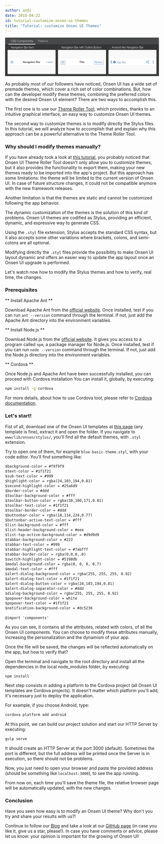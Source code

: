 ```yaml
---
author: andi
date: 2015-04-22
id: tutorial-customize-onsen-ui-themes
title: "Tutorial: customize Onsen UI Themes"
---
```


![Onsen UI Components](/blog/content/images/2015/Apr/components.png)

As probably most of our followers have noticed, Onsen UI has a wide set of premade themes, which cover a rich set of color combinations. But, how can the developer modify these themes, combining the preferred colors with the desired Onsen UI element? There are two ways to accomplish this.

The first one is to use our [Theme Roller Tool](http://components.onsen.io/), which provides, thanks to an intuitive graphical interface, an easy way to customize Onsen UI themes.

The second way to customize themes is to modify directly the Stylus files. In this tutorial, we will analyze how to accomplish that and explain why this approach can be a powerful alternative to the Theme Roller Tool.

<!-- more -->

### Why should I modify themes manually?

 If you have already took a look at [this tutorial](http://onsen.io/blog/introducing-onsen-css-components/), you probably noticed that Onsen UI Theme Roller Tool doesn't only allow you to customize themes, but it also provides the functionality to export them, making your new themes ready to be imported into the app's project.
But this approach has some limitations: the theme will be limited to the current version of Onsen UI. In case of future structure changes, it could not be compatible anymore with the new framework releases.

 Another limitation is that the themes are static and cannot be customized following the app behavior.

 The dynamic customization of the themes is the solution of this kind of problems. Onsen UI themes are codified as Stylus, providing an efficient, dynamic, and expressive way to generate CSS.
 
 Using the `.styl` file extension, Stylus accepts the standard CSS syntax, but it also accepts some other variations where brackets, colons, and semi-colons are all optional.
 
 Modifying directly the `.styl` files provide the possibility to make Onsen UI layout dynamic and offers an easier way to update the app layout once an Onsen UI upgrade is performed.

 Let's watch now how to modify the Stylus themes and how to verify, real time, the changes.

 ### Prerequisites

** Install Apache Ant **

Download Apache Ant from the [official website](https://ant.apache.org/bindownload.cgi). Once installed, test if you can run `ant --version` command through the terminal. If not, just add the Apache Ant directory into the environment variables.

** Install Node.js **

Download Node.js from the [official website](https://nodejs.org/download/). It gives you access to a program called `npm`, a package manager for Node.js. Once installed, test if you can run `node --version` command through the terminal. If not, just add the Node.js directory into the environment variables.

** Cordova **

Once Node.js and Apache Ant have been successfully installed, you can proceed with Cordova installation You can install it, globally, by executing:

```bash
npm install -g cordova
```

For more details, about how to use Cordova tool, please refer to [Cordova documentation](https://cordova.apache.org/docs/en/edge/index.html).

### Let's start!

Fist of all, download one of the Onsen UI templates at [this page](http://onsen.io/download.html#download-templates) (any template is fine), extract it and open the folder. If you navigate to `www/lib/onsen/stylus/`, you'll find all the default themes, with `.styl` extension.

Try to open one of them, for example `blue-basic-theme.styl`, with your code editor. You'll find something like: 

```styl
$background-color = #f9f9f9
$text-color = #1f1f21
$sub-text-color = #999
$highlight-color = rgba(24,103,194,0.81)
$second-highlight-color = #25a6d9
$border-color = #ddd
$toolbar-background-color = #fff
$toolbar-button-color = rgba(38,100,171,0.81)
$toolbar-text-color = #1f1f21
$toolbar-border-color = #ddd
$buttonbar-color = rgba(18,114,224,0.77)
$buttonbar-active-text-color = #fff
$list-background-color = #fff
$list-header-background-color = #eee
$list-tap-active-background-color = #d9d9d9
$tabbar-background-color = #222
$tabbar-text-color = #999
$tabbar-highlight-text-color = #7abfff
$tabbar-border-color = rgba(0,0,0,.0)
$switch-highlight-color = #5198db
$modal-background-color = rgba(0, 0, 0, 0.7)
$modal-text-color = #fff
$alert-dialog-background-color = rgba(255, 255, 255, 0.92)
$alert-dialog-text-color = #1f1f21
$alert-dialog-button-color = rgba(24,103,194,0.81)
$alert-dialog-separator-color = #ddd
$dialog-background-color = rgba(255, 255, 255, 0.92)
$popover-background-color = white
$popover-text-color = #1f1f21
$notification-background-color = #dc5236

@import 'components'
```

As you can see, it contains all the attributes, related with colors, of all the Onsen UI components. You can choose to modify these attributes manually, increasing the personalization and the dynamism of your app.

Once the file will be saved, the changes will be reflected automatically on the app, but how to verify that?

Open the terminal and navigate to the root directory and install all the dependencies in the local node_modules folder, by executing:

```bash
npm install
```

Next step consists in adding a platform to the Cordova project (all Onsen UI templates are Cordova projects). It doesn't matter which platform you'll add, it's necessary just to deploy the application.

For example, if you choose Android, type:

```bash
cordova platform add android
```

At this point, we can build our project solution and start our HTTP Server by executing:

```bash
gulp serve
```

It should create an HTTP Server at the port 3000 (default). Sometimes the port is different, but the full address will be printed once the Server is in execution, so there should not be problems.

Now, you just need to open your browser and paste the provided address (should be something like `localhost:3000`), to see the app running.

From now on, each time you'll save the theme file, the relative browser page will be automatically updated, with the new changes.

### Conclusion

Have you seen how easy is to modify an Onsen UI theme? Why don't you try and share your results with us?!

Continue to follow our [Blog](http://onsen.io/blog/) and take a look at our [GitHub page](https://github.com/OnsenUI/OnsenUI) (in case you like it, give us a star, please!).
In case you have comments or advice, please let us know: your opinion is important for the growing of Onsen UI!






